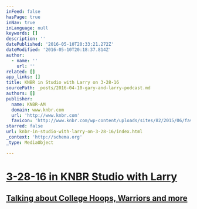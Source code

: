 ```yaml
---
inFeed: false
hasPage: true
inNav: true
inLanguage: null
keywords: []
description: ''
datePublished: '2016-05-10T20:33:21.272Z'
dateModified: '2016-05-10T20:18:37.814Z'
author:
  - name: ''
    url: ''
related: []
app_links: []
title: KNBR in Studio with Larry on 3-28-16
sourcePath: _posts/2016-04-10-gary-and-larry-podcast.md
authors: []
publisher:
  name: KNBR-AM
  domain: www.knbr.com
  url: 'http://www.knbr.com'
  favicon: 'http://www.knbr.com/wp-content/uploads/sites/82/2015/06/favicon.ico'
starred: false
url: knbr-in-studio-with-larry-on-3-28-16/index.html
_context: 'http://schema.org'
_type: MediaObject

---
```

# [3-28-16 in KNBR Studio with Larry][0]

## [Talking about College Hoops, Warriors and more][0]

[0]: https://audioboom.com/boos/4359545-3-28-kerry-keating-says-shaun-livingston-is-one-of-the-unsung-players-on-the-w-s?t=0